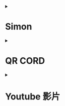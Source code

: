 <details>
<summary>

# Simon

</summary>

| 項次 | 項目 | 內容 |
|----:|------|------|
|1 | 圖片 |<img src="IMG_1181.jpeg" width="100" Height="100" />|
|2 | 姓名 | 王裕善 |
|3 | 職稱 | 待業 |
|4 | 任職公司 | 待業 |
</details>

<details>
<summary>

# QR CORD

</summary>
<img src="IMG_0084.png" width="300" Height="300" />
</details>

<details>
<summary>

# Youtube 影片
</summary>
<a href="https://www.youtube.com/watch?v=iljWDh-wdZM" target="_blank">
<img src="http://img.youtube.com/vi/iljWDh-wdZM/0.jpg" alt="臺南智慧停車計時收費系統 智慧停車新典範" width="400" height="250" border="10" /></a>
<br>影片取自 youtube
</details>
